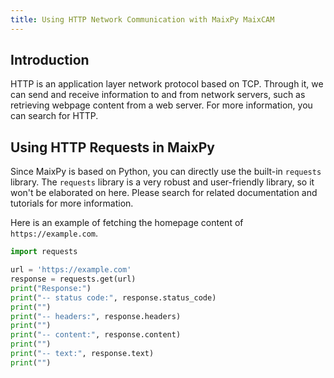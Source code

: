 ```yaml
---
title: Using HTTP Network Communication with MaixPy MaixCAM
---
```


## Introduction

HTTP is an application layer network protocol based on TCP. Through it, we can send and receive information to and from network servers, such as retrieving webpage content from a web server. For more information, you can search for HTTP.

## Using HTTP Requests in MaixPy

Since MaixPy is based on Python, you can directly use the built-in `requests` library. The `requests` library is a very robust and user-friendly library, so it won't be elaborated on here. Please search for related documentation and tutorials for more information.

Here is an example of fetching the homepage content of `https://example.com`.

```python
import requests

url = 'https://example.com'
response = requests.get(url)
print("Response:")
print("-- status code:", response.status_code)
print("")
print("-- headers:", response.headers)
print("")
print("-- content:", response.content)
print("")
print("-- text:", response.text)
print("")
```

